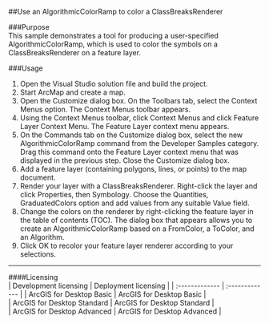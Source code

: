 ##Use an AlgorithmicColorRamp to color a ClassBreaksRenderer

###Purpose  
This sample demonstrates a tool for producing a user-specified AlgorithmicColorRamp, which is used to color the symbols on a ClassBreaksRenderer on a feature layer.   


###Usage
1. Open the Visual Studio solution file and build the project.  
1. Start ArcMap and create a map.   
1. Open the Customize dialog box. On the Toolbars tab, select the Context Menus option. The Context Menus toolbar appears.   
1. Using the Context Menus toolbar, click Context Menus and click Feature Layer Context Menu. The Feature Layer context menu appears.  
1. On the Commands tab on the Customize dialog box, select the new AlgorithmicColorRamp command from the Developer Samples category. Drag this command onto the Feature Layer context menu that was displayed in the previous step. Close the Customize dialog box.   
1. Add a feature layer (containing polygons, lines, or points) to the map document.  
1. Render your layer with a ClassBreaksRenderer. Right-click the layer and click Properties, then Symbology. Choose the Quantities, GraduatedColors option and add values from any suitable Value field.   
1. Change the colors on the renderer by right-clicking the feature layer in the table of contents (TOC). The dialog box that appears allows you to create an AlgorithmicColorRamp based on a FromColor, a ToColor, and an Algorithm.  
1. Click OK to recolor your feature layer renderer according to your selections.   









---------------------------------

####Licensing  
| Development licensing | Deployment licensing | 
| :------------- | :------------- | 
| ArcGIS for Desktop Basic | ArcGIS for Desktop Basic |  
| ArcGIS for Desktop Standard | ArcGIS for Desktop Standard |  
| ArcGIS for Desktop Advanced | ArcGIS for Desktop Advanced |  


